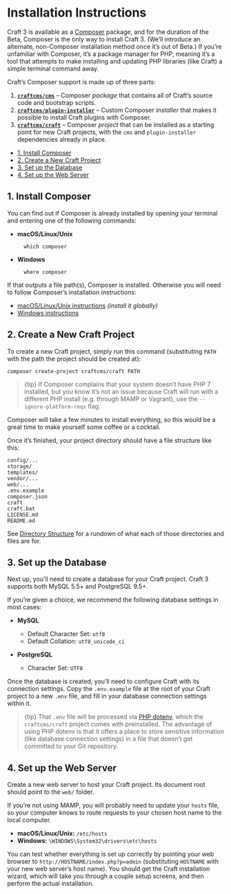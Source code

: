 Installation Instructions
=========================

Craft 3 is available as a [Composer] package, and for the duration of the Beta, Composer is the only way to install Craft 3. (We’ll introduce an alternate, non-Composer installation method once it’s out of Beta.) If you’re unfamiliar with Composer, it’s a package manager for PHP, meaning it’s a tool that attempts to make installing and updating PHP libraries (like Craft) a simple terminal command away.

Craft’s Composer support is made up of three parts:
 
1. **[`craftcms/cms`]** – Composer *package* that contains all of Craft’s source code and bootstrap scripts.
2. **[`craftcms/plugin-installer`]** – Custom Composer *installer* that makes it possible to install Craft plugins with Composer. 
2. **[`craftcms/craft`]** – Composer *project* that can be installed as a starting point for new Craft projects, with the `cms` and `plugin-installer` dependencies already in place.

- [1. Install Composer](#1-install-composer)
- [2. Create a New Craft Project](#2-create-a-new-craft-project)
- [3. Set up the Database](#3-set-up-the-database)
- [4. Set up the Web Server](#4-set-up-the-web-server)

## 1. Install Composer

You can find out if Composer is already installed by opening your terminal and entering one of the following commands:

- **macOS/Linux/Unix**

        which composer

- **Windows**

        where composer

If that outputs a file path(s), Composer is installed. Otherwise you will need to follow Composer’s installation instructions:

  - [macOS/Linux/Unix instructions] *(install it globally)*
  - [Windows instructions]

## 2. Create a New Craft Project

To create a new Craft project, simply run this command (substituting `PATH` with the path the project should be created at): 

    composer create-project craftcms/craft PATH

> {tip} If Composer complains that your system doesn’t have PHP 7 installed, but you know it’s not an issue because Craft will run with a different PHP install (e.g. through MAMP or Vagrant), use the `--ignore-platform-reqs` flag.

Composer will take a few minutes to install everything, so this would be a great time to make yourself some coffee or a cocktail.

Once it’s finished, your project directory should have a file structure like this:

```
config/...
storage/
templates/
vendor/...
web/...
.env.example
composer.json
craft
craft.bat
LICENSE.md
README.md
```

See [Directory Structure](directory-structure.md) for a rundown of what each of those directories and files are for.

## 3. Set up the Database

Next up, you’ll need to create a database for your Craft project. Craft 3 supports both MySQL 5.5+ and PostgreSQL 9.5+.

If you’re given a choice, we recommend the following database settings in most cases:

- **MySQL**
  - Default Character Set: `utf8`
  - Default Collation: `utf8_unicode_ci`

- **PostgreSQL**
  - Character Set: `UTF8`

Once the database is created, you’ll need to configure Craft with its connection settings. Copy the `.env.example` file at the root of your Craft project to a new `.env` file, and fill in your database connection settings within it.
 
> {tip} That `.env` file will be processed via [PHP dotenv], which the `craftcms/craft` project comes with preinstalled. The advantage of using PHP dotenv is that it offers a place to store sensitive information (like database connection settings) in a file that doesn’t get committed to your Git repository.

## 4. Set up the Web Server

Create a new web server to host your Craft project. Its document root should point to the `web/` folder.

If you’re not using MAMP, you will probably need to update your `hosts` file, so your computer knows to route requests to your chosen host name to the local computer.

- **macOS/Linux/Unix:** `/etc/hosts`
- **Windows:** `\WINDOWS\System32\drivers\etc\hosts`

You can test whether everything is set up correctly by pointing your web browser to `http://HOSTNAME/index.php?p=admin` (substituting `HOSTNAME` with your new web server’s host name). You should get the Craft installation wizard, which will take you through a couple setup screens, and then perform the actual installation.


[Composer]: https://getcomposer.org/
[`craftcms/cms`]: https://github.com/craftcms/cms
[`craftcms/plugin-installer`]: https://github.com/craftcms/plugin-installer
[`craftcms/craft`]: https://github.com/craftcms/craft
[Composer installer]: https://getcomposer.org/doc/articles/custom-installers.md
[project]: https://github.com/craftcms/craft
[macOS/Linux/Unix instructions]: https://getcomposer.org/doc/00-intro.md#installation-linux-unix-osx
[Windows instructions]: https://getcomposer.org/doc/00-intro.md#installation-windows
[PHP dotenv]: https://github.com/vlucas/phpdotenv

